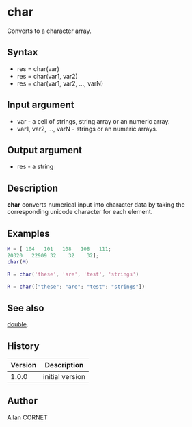 

# char

Converts to a character array.

## Syntax

- res = char(var)
- res = char(var1, var2)
- res = char(var1, var2, ..., varN)

## Input argument

 - var - a cell of strings, string array or an numeric array.
 - var1, var2, ..., varN - strings or an numeric arrays.

## Output argument

 - res - a string

## Description

<b>char</b> converts numerical input into character data by taking the corresponding unicode character for each element.

## Examples

```matlab
M = [ 104   101   108   108   111;
20320   22909 32    32    32];
char(M)
```
```matlab
R = char('these', 'are', 'test', 'strings')
```
```matlab
R = char(["these"; "are"; "test"; "strings"])
```

## See also

[double](../double/double.md).
## History

|Version|Description|
|------|------|
|1.0.0|initial version|


## Author

Allan CORNET



